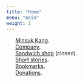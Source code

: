 ```yaml
---
title: "Home"
menu: "main"
weight: 1
---
```

<style>
  ul {
   list-style: none; 
  }
  main {
    border-style: outset;
  }
</style>
- [Minsuk Kang](https://mataroa.blog/images/3d2e27a1.jpeg).
- [Company](https://en.jagunbae.com).
- [Sandwich shop](https://reviews.cheesylazy.com/) (closed).
- [Short stories](https://kangmins.uk).
- [Bookmarks](https://links.kangminsuk.com/bookmarks/shared).
- [Donations](https://liberapay.com/Kang/).